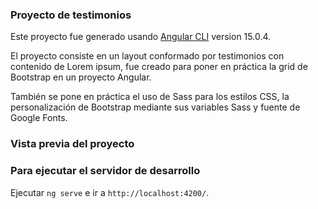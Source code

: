 ### Proyecto de testimonios
Este proyecto fue generado usando [Angular CLI](https://github.com/angular/angular-cli) version 15.0.4.

El proyecto consiste en un layout conformado por testimonios con contenido de Lorem ipsum, fue creado para poner en práctica la grid de Bootstrap en un proyecto Angular.

También se pone en práctica el uso de Sass para los estilos CSS, la personalización de Bootstrap mediante sus variables Sass y fuente de Google Fonts.

### Vista previa del proyecto



### Para ejecutar el servidor de desarrollo

Ejecutar `ng serve` e ir a `http://localhost:4200/`.

